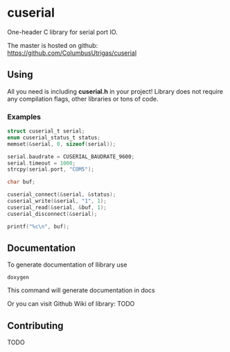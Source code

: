 # cuserial

One-header C library for serial port IO.

The master is hosted on github: https://github.com/ColumbusUtrigas/cuserial

## Using
All you need is including **cuserial.h** in your project! Library does not require any compilation flags, other libraries or tons of code.

### Examples
```c
struct cuserial_t serial;
enum cuserial_status_t status;
memset(&serial, 0, sizeof(serial));

serial.baudrate = CUSERIAL_BAUDRATE_9600;
serial.timeout = 1000;
strcpy(serial.port, "COM5");

char buf;

cuserial_connect(&serial, &status);
cuserial_write(&serial, "1", 1);
cuserial_read(&serial, &buf, 1);
cuserial_disconnect(&serial);

printf("%c\n", buf);
```

## Documentation
To generate documentation of llibrary use
```
doxygen
```
This command will generate documentation in docs

Or you can visit Github Wiki of library: TODO

## Contributing
TODO